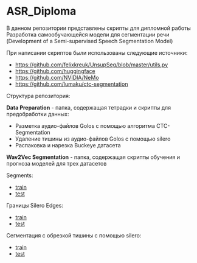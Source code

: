 # ASR_Diploma

В данном репозитории представлены скрипты для дипломной работы Разработка самообучающейся модели для сегментации речи (Development of a Semi-supervised Speech Segmentation Model)

При написании скриптов были использованы следующие источники:

* https://github.com/felixkreuk/UnsupSeg/blob/master/utils.py
* https://github.com/huggingface
* https://github.com/NVIDIA/NeMo
* https://github.com/lumaku/ctc-segmentation

Структура репозитория:

**Data Preparation** - папка, содержащая тетрадки и скрипты для предобработки данных:
  * Разметка аудио-файлов Golos с помощью алгоритма CTC-Segmentation
  * Удаление тишины из аудио-файлов Golos с помощью silero
  * Распаковка и нарезка Buckeye датасета

**Wav2Vec Segmentation** - папка, содержащая скрипты обучения и прогноза моделей для трех датасетов


Segments:

  * [train](https://drive.google.com/file/d/1hlj8VtiXrTJRmkpRAI3J_cLGvhGgC6Lc/view?usp=sharing)
  * [test](https://drive.google.com/file/d/1P6U83NJAVuK638lfSTD_VuThhHSg6RAd/view?usp=sharing)

Границы Silero Edges:

* [train](https://disk.yandex.ru/d/MNZHudfFkmfGiA)
* [test](https://disk.yandex.ru/d/S8m2f2EhRuQTlA)
 
Сегментация с обрезкой тишины с помощью silero:

* [train](https://disk.yandex.ru/d/Eo5RKDuCzUTM0Q) 
* [test](https://disk.yandex.ru/d/AUJ7RwtG7hsSuA)

